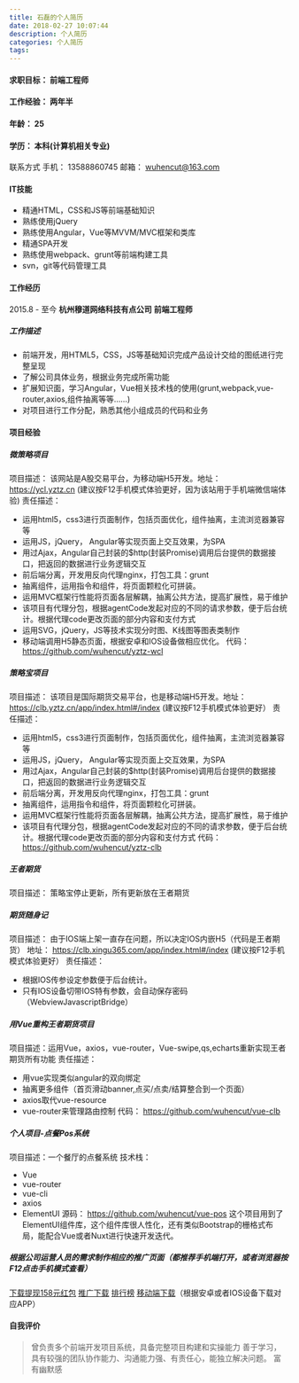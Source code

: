 ```yaml
---
title: 石磊的个人简历
date: 2018-02-27 10:07:44
description: 个人简历
categories: 个人简历
tags:
---
```


#### 求职目标： 前端工程师
#### 工作经验： 两年半
#### 年龄： 25
#### 学历： 本科(计算机相关专业)
联系方式
手机： 13588860745  邮箱： wuhencut@163.com

#### IT技能
- 精通HTML，CSS和JS等前端基础知识
- 熟练使用jQuery
- 熟练使用Angular，Vue等MVVM/MVC框架和类库
- 精通SPA开发
- 熟练使用webpack、grunt等前端构建工具
- svn，git等代码管理工具

#### 工作经历
2015.8 - 至今    **杭州穆道网络科技有点公司**     **前端工程师**
##### 工作描述
- 前端开发，用HTML5，CSS，JS等基础知识完成产品设计交给的图纸进行完整呈现
- 了解公司具体业务，根据业务完成所需功能
- 扩展知识面，学习Angular，Vue相关技术栈的使用(grunt,webpack,vue-router,axios,组件抽离等等……)
- 对项目进行工作分配，熟悉其他小组成员的代码和业务

#### 项目经验
##### 微策略项目
项目描述： 该网站是A股交易平台，为移动端H5开发。地址： https://ycl.yztz.cn (建议按F12手机模式体验更好，因为该站用于手机端微信端体验)
责任描述：
- 运用html5，css3进行页面制作，包括页面优化，组件抽离，主流浏览器兼容等
- 运用JS，jQuery， Angular等实现页面上交互效果，为SPA
- 用过Ajax，Angular自己封装的$http(封装Promise)调用后台提供的数据接口，把返回的数据进行业务逻辑交互
- 前后端分离，开发用反向代理nginx，打包工具：grunt
- 抽离组件，运用指令和组件，将页面颗粒化可拼装。
- 运用MVC框架行性能将页面各层解耦，抽离公共方法，提高扩展性，易于维护
- 该项目有代理分包，根据agentCode发起对应的不同的请求参数，便于后台统计。根据代理code更改页面的部分内容和支付方式
- 运用SVG，jQuery，JS等技术实现分时图、K线图等图表类制作
- 移动端调用H5静态页面，根据安卓和IOS设备做相应优化。
代码： https://github.com/wuhencut/yztz-wcl

##### 策略宝项目
项目描述： 该项目是国际期货交易平台，也是移动端H5开发。地址： https://clb.yztz.cn/app/index.html#/index (建议按F12手机模式体验更好）
责任描述：
- 运用html5，css3进行页面制作，包括页面优化，组件抽离，主流浏览器兼容等
- 运用JS，jQuery， Angular等实现页面上交互效果，为SPA
- 用过Ajax，Angular自己封装的$http(封装Promise)调用后台提供的数据接口，把返回的数据进行业务逻辑交互
- 前后端分离，开发用反向代理nginx，打包工具：grunt
- 抽离组件，运用指令和组件，将页面颗粒化可拼装。
- 运用MVC框架行性能将页面各层解耦，抽离公共方法，提高扩展性，易于维护
- 该项目有代理分包，根据agentCode发起对应的不同的请求参数，便于后台统计。根据代理code更改页面的部分内容和支付方式
代码： https://github.com/wuhencut/yztz-clb

##### 王者期货
项目描述： 策略宝停止更新，所有更新放在王者期货

##### 期货随身记
项目描述： 由于IOS端上架一直存在问题，所以决定IOS内嵌H5（代码是王者期货） 地址： https://clb.xingu365.com/app/index.html#/index (建议按F12手机模式体验更好）
责任描述：
- 根据IOS传参设定参数便于后台统计。
- 只有IOS设备切带IOS特有参数，会自动保存密码（WebviewJavascriptBridge）

##### 用Vue重构王者期货项目
项目描述：运用Vue，axios，vue-router，Vue-swipe,qs,echarts重新实现王者期货所有功能
责任描述：
- 用vue实现类似angular的双向绑定
- 抽离更多组件（首页滑动banner,点买/点卖/结算整合到一个页面）
- axios取代vue-resource
- vue-router来管理路由控制
代码： https://github.com/wuhencut/vue-clb

##### 个人项目-点餐Pos系统
项目描述：一个餐厅的点餐系统
技术栈：
- Vue
- vue-router
- vue-cli
- axios 
- ElementUI
源码： https://github.com/wuhencut/vue-pos
这个项目用到了ElementUI组件库，这个组件库很人性化，还有类似Bootstrap的栅格式布局，能配合Vue或者Nuxt进行快速开发迭代。

##### 根据公司运营人员的需求制作相应的推广页面（都推荐手机端打开，或者浏览器按F12点击手机模式查看）
<a href="http://clb.intradayloan.cn/index.html">下载提现158元红包</a>
<a href="https://www.xingu365.com/sousuo/index.html">推广下载</a>
<a href="https://ycl.yztz.cn/index.html">排行榜</a>
<a href="https://clb.yztz.cn/index.html">移动端下载</a>（根据安卓或者IOS设备下载对应APP）

#### 自我评价
> 曾负责多个前端开发项目系统，具备完整项目构建和实操能力
  善于学习，具有较强的团队协作能力、沟通能力强、有责任心，能独立解决问题。
  富有幽默感
